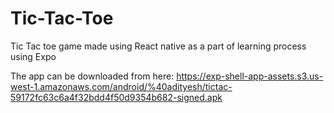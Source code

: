 # Tic-Tac-Toe
Tic Tac toe game made using React native as a part of learning process using Expo

The app can be downloaded from here: https://exp-shell-app-assets.s3.us-west-1.amazonaws.com/android/%40adityesh/tictac-59172fc63c6a4f32bdd4f50d9354b682-signed.apk
